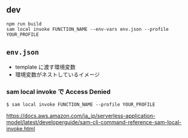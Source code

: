 ## dev

```
npm run build
sam local invoke FUNCTION_NAME --env-vars env.json --profile YOUR_PROFILE
```

## `env.json`

- template に渡す環境変数
- 環境変数がネストしているイメージ

### sam local invoke で Access Denied

```
$ sam local invoke FUNCTION_NAME --profile YOUR_PROFILE
```

https://docs.aws.amazon.com/ja_jp/serverless-application-model/latest/developerguide/sam-cli-command-reference-sam-local-invoke.html
